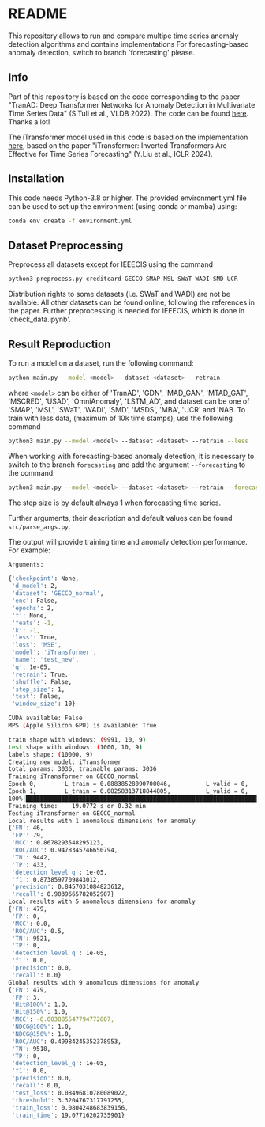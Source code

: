 
# README

This repository allows to run and compare multipe time series anomaly detection algorithms and contains implementations
For forecasting-based anomaly detection, switch to branch 'forecasting' please.

## Info
Part of this repository is based on the code corresponding to the paper "TranAD: Deep Transformer Networks for Anomaly Detection in Multivariate Time Series Data" (S.Tuli et al., VLDB 2022). The code can be found [here](https://github.com/imperial-qore/TranAD). Thanks a lot!

The iTransformer model used in this code is based on the implementation [here](https://github.com/thuml/iTransformer), based on the paper "iTransformer: Inverted Transformers Are Effective for Time Series Forecasting" (Y.Liu et al., ICLR 2024).


## Installation
This code needs Python-3.8 or higher.
The provided environment.yml file can be used to set up the environment (using conda or mamba) using:
```bash
conda env create -f environment.yml
```

## Dataset Preprocessing
Preprocess all datasets except for IEEECIS using the command
```bash
python3 preprocess.py creditcard GECCO SMAP MSL SWaT WADI SMD UCR 
```
Distribution rights to some datasets (i.e. SWaT and WADI) are not be available. All other datasets can be found online, following the references in the paper.
Further preprocessing is needed for IEEECIS, which is done in 'check_data.ipynb'.


## Result Reproduction
To run a model on a dataset, run the following command:
```bash
python main.py --model <model> --dataset <dataset> --retrain
```
where `<model>` can be either of 'TranAD', 'GDN', 'MAD_GAN', 'MTAD_GAT', 'MSCRED', 'USAD', 'OmniAnomaly', 'LSTM_AD', and dataset can be one of 'SMAP', 'MSL', 'SWaT', 'WADI', 'SMD', 'MSDS', 'MBA', 'UCR' and 'NAB. To train with less data, (maximum of 10k time stamps), use the following command 
```bash
python3 main.py --model <model> --dataset <dataset> --retrain --less
```

When working with forecasting-based anomaly detection, it is necessary to switch to the branch `forecasting` and add the argument `--forecasting` to the command:
```bash
python3 main.py --model <model> --dataset <dataset> --retrain --forecasting
```
The step size is by default always 1 when forecasting time series.

Further arguments, their description and default values can be found  `src/parse_args.py`.

The output will provide training time and anomaly detection performance. For example:
```bash
Arguments:

{'checkpoint': None,
 'd_model': 2,
 'dataset': 'GECCO_normal',
 'enc': False,
 'epochs': 2,
 'f': None,
 'feats': -1,
 'k': -1,
 'less': True,
 'loss': 'MSE',
 'model': 'iTransformer',
 'name': 'test_new',
 'q': 1e-05,
 'retrain': True,
 'shuffle': False,
 'step_size': 1,
 'test': False,
 'window_size': 10}

CUDA available: False
MPS (Apple Silicon GPU) is available: True 

train shape with windows: (9991, 10, 9)
test shape with windows: (1000, 10, 9)
labels shape: (10000, 9)
Creating new model: iTransformer
total params: 3036, trainable params: 3036
Training iTransformer on GECCO_normal
Epoch 0,        L_train = 0.08838528090700046,          L_valid = 0,    LR = 0.0001                                             
Epoch 1,        L_train = 0.08258313718844805,          L_valid = 0,    LR = 0.0001                                             
100%|█████████████████████████████████████████████████████████████████████████████████████████████| 2/2 [00:19<00:00,  9.52s/it]
Training time:    19.0772 s or 0.32 min 
Testing iTransformer on GECCO_normal
Local results with 1 anomalous dimensions for anomaly
{'FN': 46,
 'FP': 79,
 'MCC': 0.8678293548295123,
 'ROC/AUC': 0.9478345746650794,
 'TN': 9442,
 'TP': 433,
 'detection level q': 1e-05,
 'f1': 0.8738597709843012,
 'precision': 0.8457031084823612,
 'recall': 0.9039665782052907}
Local results with 5 anomalous dimensions for anomaly
{'FN': 479,
 'FP': 0,
 'MCC': 0.0,
 'ROC/AUC': 0.5,
 'TN': 9521,
 'TP': 0,
 'detection level q': 1e-05,
 'f1': 0.0,
 'precision': 0.0,
 'recall': 0.0}
Global results with 9 anomalous dimensions for anomaly
{'FN': 479,
 'FP': 3,
 'Hit@100%': 1.0,
 'Hit@150%': 1.0,
 'MCC': -0.003885547794772807,
 'NDCG@100%': 1.0,
 'NDCG@150%': 1.0,
 'ROC/AUC': 0.49984245352378953,
 'TN': 9518,
 'TP': 0,
 'detection_level_q': 1e-05,
 'f1': 0.0,
 'precision': 0.0,
 'recall': 0.0,
 'test_loss': 0.08496810780089022,
 'threshold': 3.3204767317791255,
 'train_loss': 0.0804248683839156,
 'train_time': 19.07716202735901}
```

